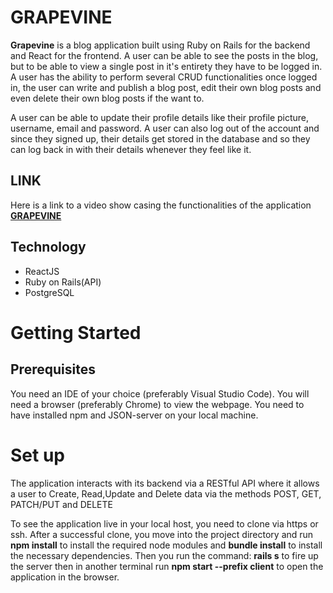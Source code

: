 # GRAPEVINE
**Grapevine** is a blog application built using Ruby on Rails for the backend and React for the frontend.
A user can be able to see the posts in the blog, but to be able to view a single post in it's entirety they have to be logged in. A user has the ability to perform several CRUD functionalities once logged in, the user can write and publish a blog post, edit their own blog posts and even delete their own blog posts if the want to. 

A user can be able to update their profile details like their profile picture, username, email and password.
A user can also log out of the account and since they signed up, their details get stored in the database and so they can log back in with their details whenever they feel like it.

## LINK
Here is a link to a video show casing the functionalities of the application [**GRAPEVINE**](https://watch.screencastify.com/v/Osm5A8CCmkIVVnbzuN7S)

## Technology
- ReactJS
- Ruby on Rails(API)
- PostgreSQL


# Getting Started 

## Prerequisites

You need an IDE of your choice (preferably Visual Studio Code). You will need a browser (preferably Chrome) to view the webpage. You need to have installed npm and JSON-server on your local machine.

# Set up

The application interacts with its backend via a RESTful API where it allows a user to Create, Read,Update and Delete data via the methods POST, GET, PATCH/PUT and DELETE 

To see the application live in your local host, you need to clone via https or ssh. After a successful clone, you move into the project directory and run **npm install** to install the required node modules and **bundle install** to install the necessary dependencies.
Then you run the command: **rails s** to fire up the server then in another terminal run **npm start --prefix client** to open the application in the browser.
